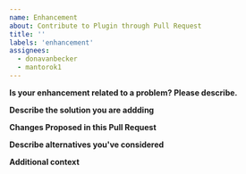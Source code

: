 ```yaml
---
name: Enhancement
about: Contribute to Plugin through Pull Request
title: ''
labels: 'enhancement'
assignees:
  - donavanbecker
  - mantorok1
---
```


**Is your enhancement related to a problem? Please describe.**

<!-- A clear and concise description of what the problem is. Ex. I'm always frustrated when [...] -->

**Describe the solution you are addding**

<!-- A clear and concise description of what you want to happen. -->

**Changes Proposed in this Pull Request**

<!-- A clear and concise description of what is being changed. -->

**Describe alternatives you've considered**

<!-- A clear and concise description of any alternative solutions or features you've considered. -->

**Additional context**

<!-- Add any other context or screenshots about the feature request here. -->
